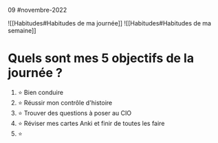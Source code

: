09 #novembre-2022

![[Habitudes#Habitudes de ma journée]]
![[Habitudes#Habitudes de ma semaine]]
# Quels sont mes 5 objectifs de la journée ?
1. ⭐ Bien conduire
3. ⭐ Réussir mon contrôle d'histoire
4. ⭐ Trouver des questions à poser au CIO
5. ⭐ Réviser mes cartes Anki et finir de toutes les faire
6. ⭐ 